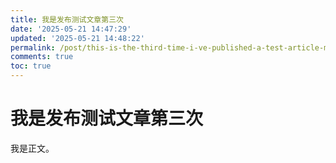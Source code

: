 ```yaml
---
title: 我是发布测试文章第三次
date: '2025-05-21 14:47:29'
updated: '2025-05-21 14:48:22'
permalink: /post/this-is-the-third-time-i-ve-published-a-test-article-mksmy.html
comments: true
toc: true
---
```




# 我是发布测试文章第三次

我是正文。
